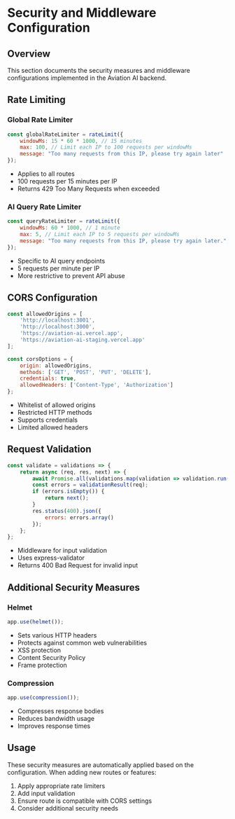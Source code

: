 # Security and Middleware Configuration

## Overview
This section documents the security measures and middleware configurations implemented in the Aviation AI backend.

## Rate Limiting

### Global Rate Limiter
```javascript
const globalRateLimiter = rateLimit({
    windowMs: 15 * 60 * 1000, // 15 minutes
    max: 100, // Limit each IP to 100 requests per windowMs
    message: "Too many requests from this IP, please try again later"
});
```
- Applies to all routes
- 100 requests per 15 minutes per IP
- Returns 429 Too Many Requests when exceeded

### AI Query Rate Limiter
```javascript
const queryRateLimiter = rateLimit({
    windowMs: 60 * 1000, // 1 minute
    max: 5, // Limit each IP to 5 requests per windowMs
    message: "Too many requests from this IP, please try again later.",
});
```
- Specific to AI query endpoints
- 5 requests per minute per IP
- More restrictive to prevent API abuse

## CORS Configuration
```javascript
const allowedOrigins = [
    'http://localhost:3001',
    'http://localhost:3000',
    'https://aviation-ai.vercel.app',
    'https://aviation-ai-staging.vercel.app'
];

const corsOptions = {
    origin: allowedOrigins,
    methods: ['GET', 'POST', 'PUT', 'DELETE'],
    credentials: true,
    allowedHeaders: ['Content-Type', 'Authorization']
};
```
- Whitelist of allowed origins
- Restricted HTTP methods
- Supports credentials
- Limited allowed headers

## Request Validation
```javascript
const validate = validations => {
    return async (req, res, next) => {
        await Promise.all(validations.map(validation => validation.run(req)));
        const errors = validationResult(req);
        if (errors.isEmpty()) {
            return next();
        }
        res.status(400).json({
            errors: errors.array()
        });
    };
};
```
- Middleware for input validation
- Uses express-validator
- Returns 400 Bad Request for invalid input

## Additional Security Measures

### Helmet
```javascript
app.use(helmet());
```
- Sets various HTTP headers
- Protects against common web vulnerabilities
- XSS protection
- Content Security Policy
- Frame protection

### Compression
```javascript
app.use(compression());
```
- Compresses response bodies
- Reduces bandwidth usage
- Improves response times

## Usage
These security measures are automatically applied based on the configuration. When adding new routes or features:

1. Apply appropriate rate limiters
2. Add input validation
3. Ensure route is compatible with CORS settings
4. Consider additional security needs
